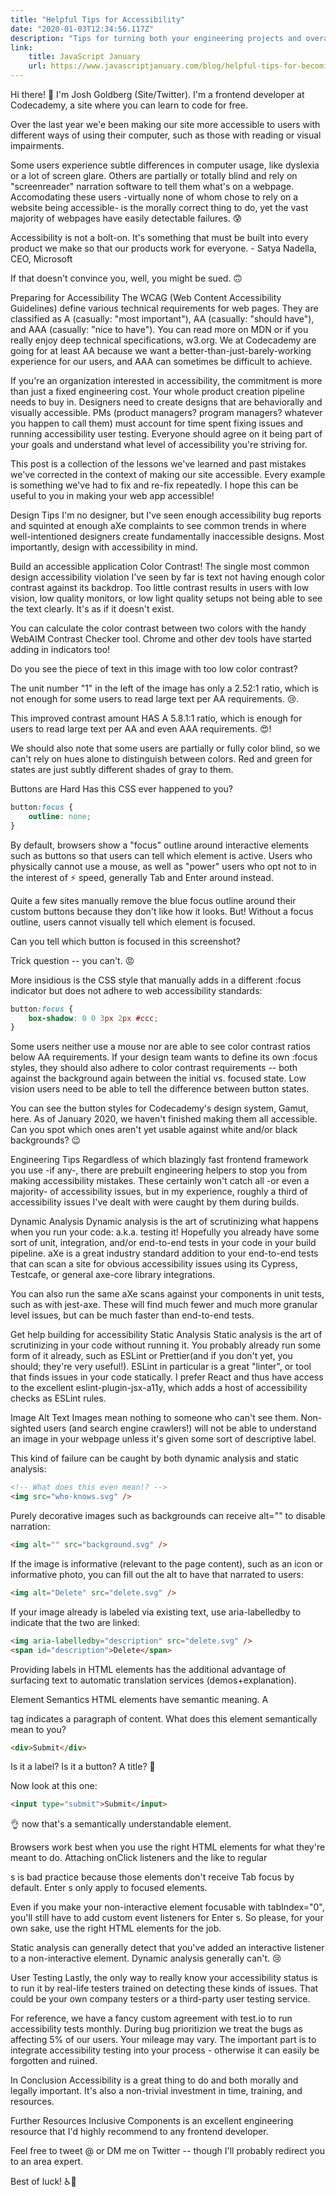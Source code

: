 ```yaml
---
title: "Helpful Tips for Accessibility"
date: "2020-01-03T12:34:56.117Z"
description: "Tips for turning both your engineering projects and overall organization into an accessibility machine."
link:
    title: JavaScript January
    url: https://www.javascriptjanuary.com/blog/helpful-tips-for-becoming-accessible
---
```


Hi there! 👋 I'm Josh Goldberg (Site/Twitter). I'm a frontend developer at Codecademy, a site where you can learn to code for free.

Over the last year we'e been making our site more accessible to users with different ways of using their computer, such as those with reading or visual impairments.

Some users experience subtle differences in computer usage, like dyslexia or a lot of screen glare. Others are partially or totally blind and rely on "screenreader" narration software to tell them what's on a webpage. Accomodating these users -virtually none of whom chose to rely on a website being accessible- is the morally correct thing to do, yet the vast majority of webpages have easily detectable failures. 😰

Accessibility is not a bolt-on. It's something that must be built into every product we make so that our products work for everyone. - Satya Nadella, CEO, Microsoft

If that doesn't convince you, well, you might be sued. 🙃

Preparing for Accessibility
The WCAG (Web Content Accessibility Guidelines) define various technical requirements for web pages. They are classified as A (casually: "most important"), AA (casually: "should have"), and AAA (casually: "nice to have"). You can read more on MDN or if you really enjoy deep technical specifications, w3.org. We at Codecademy are going for at least AA because we want a better-than-just-barely-working experience for our users, and AAA can sometimes be difficult to achieve.

If you're an organization interested in accessibility, the commitment is more than just a fixed engineering cost. Your whole product creation pipeline needs to buy in. Designers need to create designs that are behaviorally and visually accessible. PMs (product managers? program managers? whatever you happen to call them) must account for time spent fixing issues and running accessibility user testing. Everyone should agree on it being part of your goals and understand what level of accessibility you're striving for.

This post is a collection of the lessons we've learned and past mistakes we've corrected in the context of making our site accessible. Every example is something we've had to fix and re-fix repeatedly. I hope this can be useful to you in making your web app accessible!

Design Tips
I'm no designer, but I've seen enough accessibility bug reports and squinted at enough aXe complaints to see common trends in where well-intentioned designers create fundamentally inaccessible designs. Most importantly, design with accessibility in mind.

Build an accessible application
Color Contrast!
The single most common design accessibility violation I've seen by far is text not having enough color contrast against its backdrop. Too little contrast results in users with low vision, low quality monitors, or low light quality setups not being able to see the text clearly. It's as if it doesn't exist.

You can calculate the color contrast between two colors with the handy WebAIM Contrast Checker tool. Chrome and other dev tools have started adding in indicators too!

Do you see the piece of text in this image with too low color contrast?

The unit number "1" in the left of the image has only a 2.52:1 ratio, which is not enough for some users to read large text per AA requirements. 😢.

This improved contrast amount HAS A 5.8.1:1 ratio, which is enough for users to read large text per AA and even AAA requirements. 😍!

We should also note that some users are partially or fully color blind, so we can't rely on hues alone to distinguish between colors. Red and green for states are just subtly different shades of gray to them.

Buttons are Hard
Has this CSS ever happened to you?

```css
button:focus {
    outline: none;
}
```

By default, browsers show a "focus" outline around interactive elements such as buttons so that users can tell which element is active. Users who physically cannot use a mouse, as well as "power" users who opt not to in the interest of ⚡ speed, generally Tab and Enter around instead.

Quite a few sites manually remove the blue focus outline around their custom buttons because they don't like how it looks. But! Without a focus outline, users cannot visually tell which element is focused.

Can you tell which button is focused in this screenshot?

Trick question -- you can't. 😡

More insidious is the CSS style that manually adds in a different :focus indicator but does not adhere to web accessibility standards:

```css
button:focus {
    box-shadow: 0 0 3px 2px #ccc;
}
```

Some users neither use a mouse nor are able to see color contrast ratios below AA requirements. If your design team wants to define its own :focus styles, they should also adhere to color contrast requirements -- both against the background again between the initial vs. focused state. Low vision users need to be able to tell the difference between button states.

You can see the button styles for Codecademy's design system, Gamut, here. As of January 2020, we haven't finished making them all accessible. Can you spot which ones aren't yet usable against white and/or black backgrounds? 😉

Engineering Tips
Regardless of which blazingly fast frontend framework you use -if any-, there are prebuilt engineering helpers to stop you from making accessibility mistakes. These certainly won't catch all -or even a majority- of accessibility issues, but in my experience, roughly a third of accessibility issues I've dealt with were caught by them during builds.

Dynamic Analysis
Dynamic analysis is the art of scrutinizing what happens when you run your code: a.k.a. testing it! Hopefully you already have some sort of unit, integration, and/or end-to-end tests in your code in your build pipeline. aXe is a great industry standard addition to your end-to-end tests that can scan a site for obvious accessibility issues using its Cypress, Testcafe, or general axe-core library integrations.

You can also run the same aXe scans against your components in unit tests, such as with jest-axe. These will find much fewer and much more granular level issues, but can be much faster than end-to-end tests.

Get help building for accessibility
Static Analysis
Static analysis is the art of scrutinizing in your code without running it. You probably already run some form of it already, such as ESLint or Prettier(and if you don't yet, you should; they're very useful!). ESLint in particular is a great "linter", or tool that finds issues in your code statically. I prefer React and thus have access to the excellent eslint-plugin-jsx-a11y, which adds a host of accessibility checks as ESLint rules.

Image Alt Text
Images mean nothing to someone who can't see them. Non-sighted users (and search engine crawlers!) will not be able to understand an image in your webpage unless it's given some sort of descriptive label.

This kind of failure can be caught by both dynamic analysis and static analysis:

```html
<!-- What does this even mean!? -->
<img src="who-knows.svg" />
```

Purely decorative images such as backgrounds can receive alt="" to disable narration:

```html
<img alt="" src="background.svg" />
```

If the image is informative (relevant to the page content), such as an icon or informative photo, you can fill out the alt to have that narrated to users:

```html
<img alt="Delete" src="delete.svg" />
```

If your image already is labeled via existing text, use aria-labelledby to indicate that the two are linked:

```html
<img aria-labelledby="description" src="delete.svg" />
<span id="description">Delete</span>
```

Providing labels in HTML elements has the additional advantage of surfacing text to automatic translation services (demos+explanation).

Element Semantics
HTML elements have semantic meaning. A <p> tag indicates a paragraph of content. What does this element semantically mean to you?

```html
<div>Submit</div>
```

Is it a label? Is it a button? A title? 🤷‍

Now look at this one:

```html
<input type="submit">Submit</input>
```

👌 now that's a semantically understandable element.

Browsers work best when you use the right HTML elements for what they're meant to do. Attaching onClick listeners and the like to regular <div>s is bad practice because those elements don't receive Tab focus by default. Enter s only apply to focused elements.

Even if you make your non-interactive element focusable with tabIndex="0", you'll still have to add custom event listeners for Enter s. So please, for your own sake, use the right HTML elements for the job.

Static analysis can generally detect that you've added an interactive listener to a non-interactive element. Dynamic analysis generally can't. 😢

User Testing
Lastly, the only way to really know your accessibility status is to run it by real-life testers trained on detecting these kinds of issues. That could be your own company testers or a third-party user testing service.

For reference, we have a fancy custom agreement with test.io to run accessibility tests monthly. During bug prioritizion we treat the bugs as affecting 5% of our users. Your mileage may vary. The important part is to integrate accessibility testing into your process - otherwise it can easily be forgotten and ruined.

In Conclusion
Accessibility is a great thing to do and both morally and legally important. It's also a non-trivial investment in time, training, and resources.

Further Resources
Inclusive Components is an excellent engineering resource that I'd highly recommend to any frontend developer.

Feel free to tweet @ or DM me on Twitter -- though I'll probably redirect you to an area expert.

Best of luck! ♿🙌


